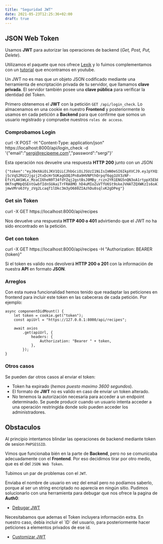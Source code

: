```yaml
---
title: "Seguridad JWT"
date: 2021-05-23T12:25:36+02:00
draft: true
---
```


## JSON Web Token
Usamos **JWT** para autorizar las operaciones de backend (*Get, Post, Put, Delete*).

Utilizamos el paquete que nos ofrece [Lexik](https://github.com/lexik/LexikJWTAuthenticationBundle) y lo fuimos complementamos con un [tutorial](https://www.youtube.com/watch?v=XT4oy1d1j-g&t=1368s) que encontramos en youtube.

Un JWT no es mas que un objeto JSON codificado mediante una herramienta de encriptación privada de tu servidor, que llamamos **clave privada**. El servidor también posee una **clave pública** para verificar la identidad del Token.

Primero obtenemos el **JWT** con la petición `GET /api/login_check`. Lo almacenamos en una cookie en nuestro **Frontend** y posteriormente lo usamos en cada petición a **Backend** para que confirme que somos un usuario registrado y compruebe nuestros `roles de acceso`.

### Comprobamos Login
curl -X POST -H "Content-Type: application/json" https://localhost:8000/api/login_check -d '{"email":"sergi@recipeme.com","password":"sergi"}'

Esta operación nos devuelre una respuesta **HTTP 200** junto con un JSON
```
{"token":"eyJ0eXAiOiJKV1QiLCJhbGciOiJSUzI1NiIsImN0eSI6IkpXVCJ9.eyJpYXQiOjE2MjE3Njc4MTcsImV4cCI6MTYyMTc3MTQxNywicm9sZXMiOlsiUk9MRV9BRE1JTiIsIlJPTEVfVVNFUiJdLCJ1c2VybmFtZSI6InNlcmdpQHJlY2lwZW1lLmNvbSIsInVzZXJJZCI6M30.kQIHLVy9JJGd8TLff4-jScVqS2RU2Jjgzj2txDcHr5UKagGOQJPn8a9HVNPthOrpqf6qg1UV3zNF-EfsYLAKSWLx_MzaCI6heN9T34fdYZqj2gstBsJ0MBy_rczn2YR1ENG5nQN3oA1rtppX5EbEU4L1Asqr_osHoDN8lv-0KfnqMHpQSEntGwbfIdnSUAaiTrFRA8MO_hD4uMIoZuVTfU6St9skeJVHATZQXWKzIs6oA7IF6tMJQUi4xtvt7MX6xIfVvQfJChhqDIT_GlHOi4s3GF_K5Kdb-jmwVMro63Yy_zVg2LcaqT1lDkc3m3yO680ZIAzhDu8sqlvK2gDPeg"}
```

### Get sin Token
curl -X GET https://localhost:8000/api/recipes

Nos devuelve una respuesta **HTTP 400 o 401** advirtiendo que el JWT no ha sido encontrado en la petición.


### Get con token
curl -X GET https://localhost:8000/api/recipes -H "Authorization: BEARER {token}"

Si el token es valido nos devolverá **HTTP 200 o 201** con la información de nuestra **API** en formato **JSON**.

### Arreglos
Con esta nueva funcionalidad hemos tenido que readaptar las peticiones en frontend para incluir este token en las cabeceras de cada petición. Por ejemplo:

```
async componentDidMount() {
    let token = cookie.get("token");
    const apiUrl = "https://127.0.0.1:8000/api/recipes";

    await axios
        .get(apiUrl, {
            headers: {
                Authorization: "Bearer " + token,
            },
        });
}
```


### Otros casos
Se pueden dar otros casos al enviar el token:
- Token ha expirado (*hemos puesto maximo 3600 segundos*).
- El formato de **JWT** no es valido en caso de enviar un token alterado.
- No tenemos la autorización necesaria para acceder a un endpoint determinado. Se puede producir cuando un usuario intenta acceder a una operación restringida donde solo pueden acceder los administradores.




## Obstaculos
Al principio intentamos blindar las operaciones de backend mediante token de sesion `PHPSESSID`. 

Vimos que funcionaba bién en la parte de **Backend**, pero no se comunicaba adecuadamente con el **Frontend**. Por eso decidimos tirar por otro medio, que es el del `JSON Web Token`.


Tubimos un par de problemas con el `JWT`.

Enviaba el nombre de usuario en vez del email pero no podíamos saberlo, porque al ser un string encriptado no aparecía en ningún sitio. Pudimos solucionarlo con una herramienta para debugar que nos ofrece la pagina de **Auth0**:
* [Debugar JWT](https://jwt.io/)

Necesitabamos que ademas el Token incluyera información extra. En nuestro caso, debía incluir el ´ID´ del usuario, para posteriormente hacer peticiones a elementos privados de ese id.
* [Customizar JWT](https://github.com/lexik/LexikJWTAuthenticationBundle/blob/master/Resources/doc/2-data-customization.md#eventsjwt_decoded---validating-data-in-the-jwt-payload)